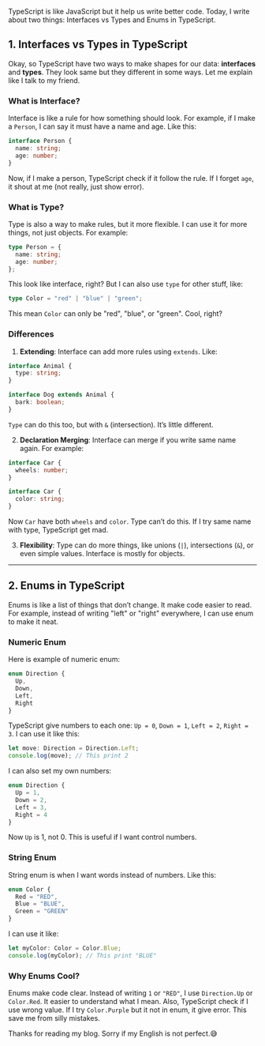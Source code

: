 TypeScript is like JavaScript but it help us write better code. Today, I write about two things: Interfaces vs Types and Enums in TypeScript.

## 1. Interfaces vs Types in TypeScript

Okay, so TypeScript have two ways to make shapes for our data: **interfaces** and **types**. They look same but they different in some ways. Let me explain like I talk to my friend.

### What is Interface?
Interface is like a rule for how something should look. For example, if I make a `Person`, I can say it must have a name and age. Like this:

```typescript
interface Person {
  name: string;
  age: number;
}
```

Now, if I make a person, TypeScript check if it follow the rule. If I forget `age`, it shout at me (not really, just show error).

### What is Type?
Type is also a way to make rules, but it more flexible. I can use it for more things, not just objects. For example:

```typescript
type Person = {
  name: string;
  age: number;
};
```

This look like interface, right? But I can also use `type` for other stuff, like:

```typescript
type Color = "red" | "blue" | "green";
```

This mean `Color` can only be "red", "blue", or "green". Cool, right?

### Differences
1. **Extending**: Interface can add more rules using `extends`. Like:

```typescript
interface Animal {
  type: string;
}

interface Dog extends Animal {
  bark: boolean;
}
```

`Type` can do this too, but with `&` (intersection). It’s little different.

2. **Declaration Merging**: Interface can merge if you write same name again. For example:

```typescript
interface Car {
  wheels: number;
}

interface Car {
  color: string;
}
```

Now `Car` have both `wheels` and `color`. Type can’t do this. If I try same name with type, TypeScript get mad.

3. **Flexibility**: Type can do more things, like unions (`|`), intersections (`&`), or even simple values. Interface is mostly for objects.

---

## 2. Enums in TypeScript

Enums is like a list of things that don’t change. It make code easier to read. For example, instead of writing "left" or "right" everywhere, I can use enum to make it neat.

### Numeric Enum
Here is example of numeric enum:

```typescript
enum Direction {
  Up,
  Down,
  Left,
  Right
}
```

TypeScript give numbers to each one: `Up = 0`, `Down = 1`, `Left = 2`, `Right = 3`. I can use it like this:

```typescript
let move: Direction = Direction.Left;
console.log(move); // This print 2
```

I can also set my own numbers:

```typescript
enum Direction {
  Up = 1,
  Down = 2,
  Left = 3,
  Right = 4
}
```

Now `Up` is 1, not 0. This is useful if I want control numbers.

### String Enum
String enum is when I want words instead of numbers. Like this:

```typescript
enum Color {
  Red = "RED",
  Blue = "BLUE",
  Green = "GREEN"
}
```

I can use it like:

```typescript
let myColor: Color = Color.Blue;
console.log(myColor); // This print "BLUE"
```

### Why Enums Cool?
Enums make code clear. Instead of writing `1` or `"RED"`, I use `Direction.Up` or `Color.Red`. It easier to understand what I mean. Also, TypeScript check if I use wrong value. If I try `Color.Purple` but it not in enum, it give error. This save me from silly mistakes.

Thanks for reading my blog. Sorry if my English is not perfect.😅